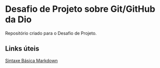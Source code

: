 # Desafio de Projeto sobre Git/GitHub da Dio
Repositório criado para o Desafio de Projeto.
## Links úteis
[Sintaxe Básica Markdown](https://www.markdownguide.org/basic-syntax/)

